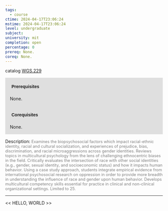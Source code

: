 ```yaml
---
tags:
  - course
ctime: 2024-04-17T23:06:24
mstime: 2024-04-17T23:06:24
level: undergraduate
subject: 
university: mit
completion: open
percentage: 0
prereq: None.
coreq: None.
---
```


catalog [WGS.229](http://student.mit.edu/catalog/mWGSa.html#WGS.229)

<span style="display: block; padding: 15px; background-color: rgb(100, 100, 100, 0.2);"><font id="m_prereq4282_0" style="display: block; font-family: Arial, sans-serif; font-weight: bold; padding: 5px">Prerequisites</font><br><span id="prereq4282_0">None.</span></span>
<span style="display: block; padding: 15px; background-color: rgb(100, 100, 100, 0.2);"><font id="m_coreq4282_0" style="display: block; font-family: Arial, sans-serif; font-weight: bold; padding: 5px">Corequisites</font><br><span id="coreq4282_0">None.</span></span>

<font style="">Description:</font>
<font style="color: grey; font-size: 0.8rem;">Examines the biopsychosocial factors which impact racial-ethnic identity, racial and cultural socialization, and experiences of prejudice, bias, discrimination, and racial microaggressions across gender identities. Reviews topics in multicultural psychology from the lens of challenging ethnocentric biases in the field. Critically evaluates the intersection of race with other social identities (e.g., gender, sexual identity, and socioeconomic status) and how it impacts human behavior. Using a case study approach, students integrate empirical evidence from international psychosocial research on oppression in order to provide more breadth in understanding the influence of race and gender upon human behavior. Develops multicultural competency skills essential for practice in clinical and non-clinical organizational settings. Limited to 25.</font>



---

<< HELLO, WORLD >>

